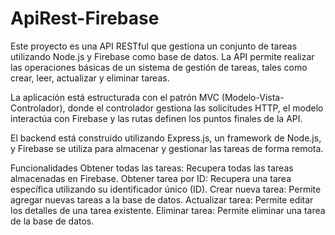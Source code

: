 # ApiRest-Firebase
Este proyecto es una API RESTful que gestiona un conjunto de tareas utilizando Node.js y Firebase como base de datos. La API permite realizar las operaciones básicas de un sistema de gestión de tareas, tales como crear, leer, actualizar y eliminar tareas.

La aplicación está estructurada con el patrón MVC (Modelo-Vista-Controlador), donde el controlador gestiona las solicitudes HTTP, el modelo interactúa con Firebase y las rutas definen los puntos finales de la API.

El backend está construido utilizando Express.js, un framework de Node.js, y Firebase se utiliza para almacenar y gestionar las tareas de forma remota.

Funcionalidades
Obtener todas las tareas: Recupera todas las tareas almacenadas en Firebase.
Obtener tarea por ID: Recupera una tarea específica utilizando su identificador único (ID).
Crear nueva tarea: Permite agregar nuevas tareas a la base de datos.
Actualizar tarea: Permite editar los detalles de una tarea existente.
Eliminar tarea: Permite eliminar una tarea de la base de datos.
